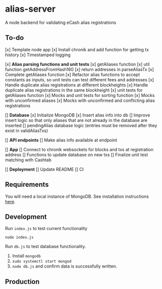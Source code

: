 # alias-server

A node backend for validating eCash alias registrations

## To-do

[x] Template node app
[x] Install chronik and add function for getting tx history
[x] Timestamped logging

[x] **Alias parsing functions and unit tests**
[x] getAliases function
[x] util function getAddressFromHash160
[x] return addresses in parseAliasTx
[x] Complete getAliases function
[x] Refactor alias functions to accept constants as inputs, so unit tests can test different fees and addresses
[x] Handle duplicate alias registrations at different blockheights
[x] Handle duplicate alias registrations in the same blockheight
[x] unit tests for getAliases function
[x] Mocks and unit tests for sorting function
[x] Mocks with unconfirmed aliases
[x] Mocks with unconfirmed and conflicting alias registrations

[] **Database**
[x] Initialize MongoDB
[x] Insert alias info into db
[] Improve insert logic so that only aliases that are not already in the database are inserted
[] pendingAlias database logic (entries must be removed after they exist in validAliasTxs)

[] **API endpoints**
[] Make alias info available at endpoint

[] **App**
[] Connect to chronik websockets for blocks and txs at registration address
[] Functions to update database on new txs
[] Finalize unit test matching with Cashtab

[] **Deployment**
[] Update README
[] CI

## Requirements

You will need a local instance of MongoDB. See installation instructions [here](https://www.mongodb.com/docs/manual/tutorial/install-mongodb-on-ubuntu/).

## Development

Run `index.js` to test current functionality

`node index.js`

Run `db.js` to test database functionality.

1. Install `mongodb`
2. `sudo systemctl start mongod`
3. `node db.js` and confirm data is successfully written.

## Production
